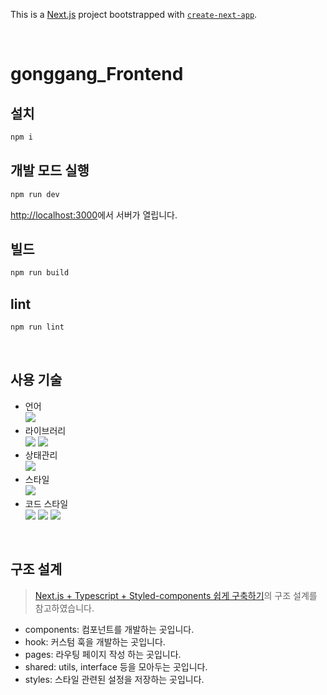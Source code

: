 This is a [Next.js](https://nextjs.org/) project bootstrapped with [`create-next-app`](https://github.com/vercel/next.js/tree/canary/packages/create-next-app).

<br/>

# gonggang_Frontend

## 설치

```bash
npm i
```

## 개발 모드 실행

```bash
npm run dev
```

[http://localhost:3000](http://localhost:3000)에서 서버가 열립니다.

## 빌드

```bash
npm run build
```

## lint

```bash
npm run lint
```

<br/>

## 사용 기술

- 언어</br>
  <img src="https://img.shields.io/badge/TypeScript-3178C6?style=flat-square&logo=TypeScript&logoColor=white"/></a></br>
- 라이브러리</br>
  <img src="https://img.shields.io/badge/React-61DAFB?style=flat-square&logo=React&logoColor=white"/></a>
  <img src="https://img.shields.io/badge/Next.js-000000?style=flat-square&logo=Next.js&logoColor=white"/></a></br>
- 상태관리<br/>
  <img src="https://img.shields.io/badge/Redux-764ABC?style=flat-square&logo=Redux&logoColor=white"/></a></br>
- 스타일</br>
  <img src="https://img.shields.io/badge/styled-components-DB7093?style=flat-square&logo=styled-components&logoColor=white"/></a></br>
- 코드 스타일</br>
  <img src="https://img.shields.io/badge/stylelint-263238?style=flat-square&logo=stylelint&logoColor=white"/></a>
  <img src="https://img.shields.io/badge/ESLint-4B32C3?style=flat-square&logo=ESLint&logoColor=white"/></a>
  <img src="https://img.shields.io/badge/Prettier-F7B93E?style=flat-square&logo=Prettier&logoColor=white"/></a>

<br/>

## 구조 설계

> [Next.js + Typescript + Styled-components 쉽게 구축하기](https://velog.io/@danmin20/Next.js-Typescript-Styled-component-%EC%89%BD%EA%B2%8C-%EA%B5%AC%EC%B6%95%ED%95%98%EA%B8%B0)의 구조 설계를 참고하였습니다.

- components: 컴포넌트를 개발하는 곳입니다.<br/>
- hook: 커스텀 훅을 개발하는 곳입니다.<br/>
- pages: 라우팅 페이지 작성 하는 곳입니다. <br/>
- shared: utils, interface 등을 모아두는 곳입니다.<br/>
- styles: 스타일 관련된 설정을 저장하는 곳입니다.<br/>
